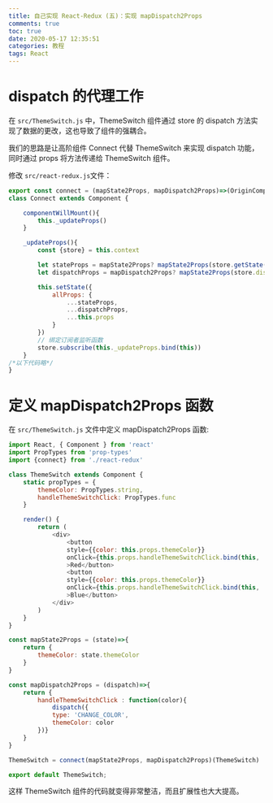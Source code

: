 ```yaml
---
title: 自己实现 React-Redux (五)：实现 mapDispatch2Props
comments: true
toc: true
date: 2020-05-17 12:35:51
categories: 教程
tags: React
---
```


# dispatch 的代理工作

在 `src/ThemeSwitch.js` 中，ThemeSwitch 组件通过 store 的 dispatch 方法实现了数据的更改，这也导致了组件的强耦合。

我们的思路是让高阶组件 Connect 代替 ThemeSwitch 来实现 dispatch 功能，同时通过 props 将方法传递给 ThemeSwitch 组件。

修改 `src/react-redux.js`文件：

```javascript
export const connect = (mapState2Props, mapDispatch2Props)=>(OriginComponent)=>{
class Connect extends Component {

    componentWillMount(){
        this._updateProps()
    }

    _updateProps(){
        const {store} = this.context

        let stateProps = mapState2Props? mapState2Props(store.getState(), this.props) : {}
        let dispatchProps = mapDispatch2Props? mapState2Props(store.dispatch, this.props) : {}

        this.setState({
            allProps: {
                ...stateProps,
                ...dispatchProps,
                ...this.props
            }
        })
        // 绑定订阅者监听函数
        store.subscribe(this._updateProps.bind(this))
    }
/*以下代码略*/
}
```

# 定义 mapDispatch2Props 函数

在 `src/ThemeSwitch.js` 文件中定义 mapDispatch2Props 函数:

```javascript
import React, { Component } from 'react'
import PropTypes from 'prop-types'
import {connect} from './react-redux'

class ThemeSwitch extends Component {
    static propTypes = {
        themeColor: PropTypes.string,
        handleThemeSwitchClick: PropTypes.func
    }

    render() {
        return (
            <div>
                <button 
                style={{color: this.props.themeColor}}
                onClick={this.props.handleThemeSwitchClick.bind(this, 'red')}
                >Red</button>
                <button 
                style={{color: this.props.themeColor}}
                onClick={this.props.handleThemeSwitchClick.bind(this, 'blue')}
                >Blue</button>
            </div>
        )
    }
}

const mapState2Props = (state)=>{
    return {
        themeColor: state.themeColor
    }
}

const mapDispatch2Props = (dispatch)=>{
    return {
        handleThemeSwitchClick : function(color){
            dispatch({
            type: 'CHANGE_COLOR',
            themeColor: color
        })}
    }
}

ThemeSwitch = connect(mapState2Props, mapDispatch2Props)(ThemeSwitch)

export default ThemeSwitch;
```

这样 ThemeSwitch 组件的代码就变得非常整洁，而且扩展性也大大提高。